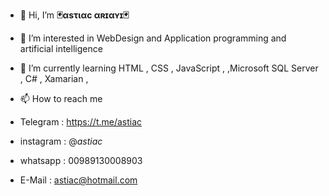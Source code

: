 - 👋 Hi, I’m <strong><b>🃏αsτιαc αʀɪαʏɪ🃏</b></strong>
- 👀 I’m interested in WebDesign and Application programming and artificial intelligence
- 🌱 I’m currently learning HTML , CSS , JavaScript , ,Microsoft SQL Server , C# , Xamarian ,

- 📫 How to reach me 
- Telegram : https://t.me/astiac
- instagram : @_astiac_
- whatsapp : 00989130008903
- E-Mail : astiac@hotmail.com

<!---
astiac/astiac is a ✨ special ✨ repository because its `README.md` (this file) appears on your GitHub profile.
You can click the Preview link to take a look at your changes.
--->
